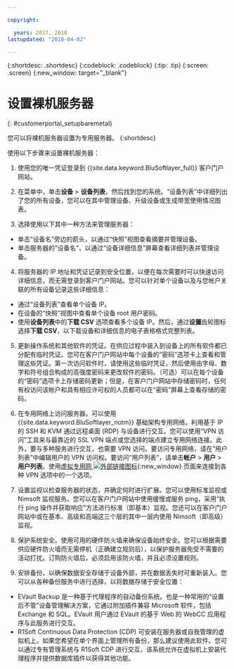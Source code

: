 ```yaml
---

copyright:

  years: 2017, 2018
lastupdated: "2018-04-02"

---
```


{:shortdesc: .shortdesc}
{:codeblock: .codeblock}
{:tip: .tip}
{:screen: .screen}
{:new_window: target="_blank"}


# 设置裸机服务器
{: #customerportal_setupbaremetal}

您可以将裸机服务器设置为专用服务器。
{:shortdesc}

使用以下步骤来设置裸机服务器：

1. 使用您的唯一凭证登录到 {{site.data.keyword.BluSoftlayer_full}} 客户门户网站。

2. 在菜单中，单击**设备** > **设备列表**，然后找到您的系统。“设备列表”中详细列出了您的所有设备，您可以在其中管理设备、升级设备或生成带宽使用情况图表。

3. 选择使用以下其中一种方法来管理服务器：
  * 单击“设备名”旁边的箭头，以通过“快照”视图查看摘要并管理设备。
  * 单击服务器的“设备名”，以通过“设备详细信息”屏幕查看详细列表并管理设备。

4. 将服务器的 IP 地址和凭证记录到安全位置，以便在每次需要时可以快速访问详细信息，而无需登录到客户门户网站。您可以针对单个设备以及与您帐户关联的所有设备记录这些详细信息：
  * 通过“设备列表”查看单个设备 IP。
  * 在设备的“快照”视图中查看单个设备 root 用户密码。
  * 使用**设备列表**中的**下载 CSV** 选项查看多个设备 IP。然后，通过**设置**齿轮图标选择**下载 CSV**，以下载设备和详细信息的电子表格格式完整列表。

5. 更新操作系统和其他软件的凭证。在供应过程中装入到设备上的所有软件都已分配有临时凭证。您可在客户门户网站中每个设备的“密码”选项卡上查看和管理这些凭证。第一次访问软件时，请使用这些临时凭证，然后使用由字母、数字和符号组合构成的高强度密码来更改软件的密码。（可选）可以在每个设备的“密码”选项卡上存储密码更新；但是，在客户门户网站中存储密码时，任何有权访问该帐户和具有相应许可权的人员都可以在“密码”屏幕上查看存储的密码。

6. 在专用网络上访问服务器。可以使用 {{site.data.keyword.BluSoftlayer_notm}} 基础架构专用网络，利用基于 IP 的 SSH 和 KVM 通过远程桌面 (RDP) 与设备进行交互。您可以使用“VPN 访问”工具来与最靠近的 SSL VPN 端点或您选择的端点建立专用网络连接。此外，要与多种服务进行交互，也需要 VPN 访问。要访问专用网络，请在“用户列表”中编辑用户的 VPN 访问权。要访问“用户列表”，请单击**帐户** > **用户** > **用户列表**。使用[虚拟专用网 ![外部链接图标](../icons/launch-glyph.svg)](https://www.softlayer.com/VPN-Access){:new_window} 页面来连接到各种 VPN 选项中的一个选项。

7. 设置监视以检查服务器的状态，并确定何时进行扩展。您可以使用标准监视或 Nimsoft 监视服务。您可以在客户门户网站中使用缓慢或服务 ping，采用“执行 ping 操作并获取响应”方法进行标准（即基本）监视。您还可以在客户门户网站中或在基本、高级和高端这三个层的其中一层内使用 Nimsoft（即高级）监视。

8. 保护系统安全。使用可用的硬件防火墙来确保设备始终安全。您可以根据需要供应硬件防火墙而无需停机（正确建立规则后），以保护服务器免受不需要的活动打扰。订购防火墙后，必须启用该防火墙，并且必须设置规则。

9. 安排备份，以确保数据安全存储于设备外部，并在数据丢失时可重新装入。您可以从各种备份服务中进行选择，以将数据存储于安全位置：
  * EVault Backup 是一种基于代理程序的自动备份系统。也是一种常用的“设置后不管”设备管理解决方案，它通过附加插件兼容 Microsoft 软件，包括 Exchange 和 SQL。EVault 用户通过 EVault 的基于 Web 的 WebCC 应用程序与此服务进行交互。
  * R1Soft Continuous Data Protection (CDP) 可安装在服务器或自我管理的虚拟机上。如果您希望在单个界面上管理所有备份，那么建议使用此软件。您可以通过专有管理系统与 R1Soft CDP 进行交互，该系统允许在虚拟机上安装代理程序并提供数据库插件以获得其他功能。
